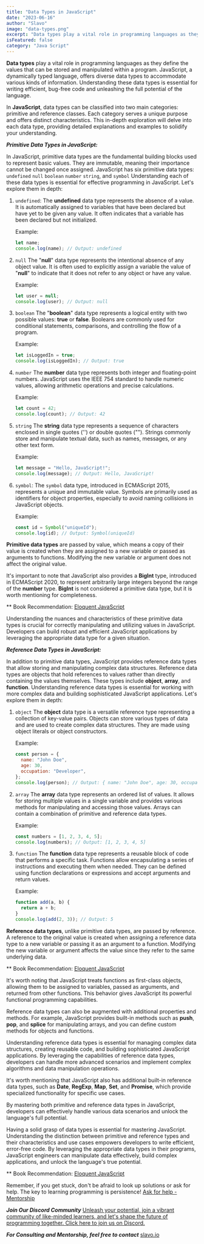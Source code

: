 ```yaml
---
title: "Data Types in JavaScript"
date: "2023-06-16"
author: "Slavo"
image: "data-types.png"
excerpt: "Data types play a vital role in programming languages as they define the values that can be stored and manipulated within a program. JavaScript..."
isFeatured: false
category: "Java Script"
---
```


**Data types** play a vital role in programming languages as they define the values that can be stored and manipulated within a program. JavaScript, a dynamically typed language, offers diverse data types to accommodate various kinds of information. Understanding these data types is essential for writing efficient, bug-free code and unleashing the full potential of the language.

In **JavaScript**, data types can be classified into two main categories: primitive and reference classes. Each category serves a unique purpose and offers distinct characteristics. This in-depth exploration will delve into each data type, providing detailed explanations and examples to solidify your understanding.

**_Primitive Data Types in JavaScript:_**

In JavaScript, primitive data types are the fundamental building blocks used to represent basic values. They are immutable, meaning their importance cannot be changed once assigned. JavaScript has six primitive data types: `undefined` `null` `boolean` `number` `string`, and `symbol` Understanding each of these data types is essential for effective programming in JavaScript. Let's explore them in depth:

1. `undefined`:
   The **undefined** data type represents the absence of a value. It is automatically assigned to variables that have been declared but have yet to be given any value. It often indicates that a variable has been declared but not initialized.

   Example:

   ```javascript
   let name;
   console.log(name); // Output: undefined
   ```

2. `null`
   The "**null**" data type represents the intentional absence of any object value. It is often used to explicitly assign a variable the value of "**null**" to indicate that it does not refer to any object or have any value.

   Example:

   ```javascript
   let user = null;
   console.log(user); // Output: null
   ```

3. `boolean`
   The "**boolean**" data type represents a logical entity with two possible values: **true** or **false**. Booleans are commonly used for conditional statements, comparisons, and controlling the flow of a program.

   Example:

   ```javascript
   let isLoggedIn = true;
   console.log(isLoggedIn); // Output: true
   ```

4. `number`
   The **number** data type represents both integer and floating-point numbers. JavaScript uses the IEEE 754 standard to handle numeric values, allowing arithmetic operations and precise calculations.

   Example:

   ```javascript
   let count = 42;
   console.log(count); // Output: 42
   ```

5. `string`
   The **string** data type represents a sequence of characters enclosed in single quotes ('') or double quotes (""). Strings commonly store and manipulate textual data, such as names, messages, or any other text form.

   Example:

   ```javascript
   let message = "Hello, JavaScript!";
   console.log(message); // Output: Hello, JavaScript!
   ```

6. `symbol`:
   The `symbol` data type, introduced in ECMAScript 2015, represents a unique and immutable value. Symbols are primarily used as identifiers for object properties, especially to avoid naming collisions in JavaScript objects.

   Example:

   ```javascript
   const id = Symbol("uniqueId");
   console.log(id); // Output: Symbol(uniqueId)
   ```

**Primitive data types** are passed by value, which means a copy of their value is created when they are assigned to a new variable or passed as arguments to functions. Modifying the new variable or argument does not affect the original value.

It's important to note that JavaScript also provides a **BigInt** type, introduced in ECMAScript 2020, to represent arbitrarily large integers beyond the range of the **number** type. **BigInt** is not considered a primitive data type, but it is worth mentioning for completeness.

\*\* Book Recommendation: [Eloquent JavaScript](https://amzn.to/44UeeZ6)

Understanding the nuances and characteristics of these primitive data types is crucial for correctly manipulating and utilizing values in JavaScript. Developers can build robust and efficient JavaScript applications by leveraging the appropriate data type for a given situation.

**_Reference Data Types in JavaScript:_**

In addition to primitive data types, JavaScript provides reference data types that allow storing and manipulating complex data structures. Reference data types are objects that hold references to values rather than directly containing the values themselves. These types include **object**, **array**, and **function**. Understanding reference data types is essential for working with more complex data and building sophisticated JavaScript applications. Let's explore them in depth:

1. `object`
   The **object** data type is a versatile reference type representing a collection of key-value pairs. Objects can store various types of data and are used to create complex data structures. They are made using object literals or object constructors.

   Example:

   ```javascript
   const person = {
     name: "John Doe",
     age: 30,
     occupation: "Developer",
   };
   console.log(person); // Output: { name: "John Doe", age: 30, occupation: "Developer" }
   ```

2. `array`
   The **array** data type represents an ordered list of values. It allows for storing multiple values in a single variable and provides various methods for manipulating and accessing those values. Arrays can contain a combination of primitive and reference data types.

   Example:

   ```javascript
   const numbers = [1, 2, 3, 4, 5];
   console.log(numbers); // Output: [1, 2, 3, 4, 5]
   ```

3. `function`
   The **function** data type represents a reusable block of code that performs a specific task. Functions allow encapsulating a series of instructions and executing them when needed. They can be defined using function declarations or expressions and accept arguments and return values.

   Example:

   ```javascript
   function add(a, b) {
     return a + b;
   }
   console.log(add(2, 3)); // Output: 5
   ```

**Reference data types**, unlike primitive data types, are passed by reference. A reference to the original value is created when assigning a reference data type to a new variable or passing it as an argument to a function. Modifying the new variable or argument affects the value since they refer to the same underlying data.

\*\* Book Recommendation: [Eloquent JavaScript](https://amzn.to/44UeeZ6)

It's worth noting that JavaScript treats functions as first-class objects, allowing them to be assigned to variables, passed as arguments, and returned from other functions. This behavior gives JavaScript its powerful functional programming capabilities.

Reference data types can also be augmented with additional properties and methods. For example, JavaScript provides built-in methods such as **push**, **pop**, and **splice** for manipulating arrays, and you can define custom methods for objects and functions.

Understanding reference data types is essential for managing complex data structures, creating reusable code, and building sophisticated JavaScript applications. By leveraging the capabilities of reference data types, developers can handle more advanced scenarios and implement complex algorithms and data manipulation operations.

It's worth mentioning that JavaScript also has additional built-in reference data types, such as **Date**, **RegExp**, **Map**, **Set**, and **Promise**, which provide specialized functionality for specific use cases.

By mastering both primitive and reference data types in JavaScript, developers can effectively handle various data scenarios and unlock the language's full potential.

Having a solid grasp of data types is essential for mastering JavaScript. Understanding the distinction between primitive and reference types and their characteristics and use cases empowers developers to write efficient, error-free code. By leveraging the appropriate data types in their programs, JavaScript engineers can manipulate data effectively, build complex applications, and unlock the language's true potential.

\*\* Book Recommendation: [Eloquent JavaScript](https://amzn.to/44UeeZ6)

Remember, if you get stuck, don't be afraid to look up solutions or ask for help. The key to learning programming is persistence! [Ask for help - Mentorship](/contact)

**_Join Our Discord Community_** [Unleash your potential, join a vibrant community of like-minded learners, and let's shape the future of programming together. Click here to join us on Discord.](https://discord.gg/M7keEuaw)

**_For Consulting and Mentorship, feel free to contact_** [slavo.io](/contact)
